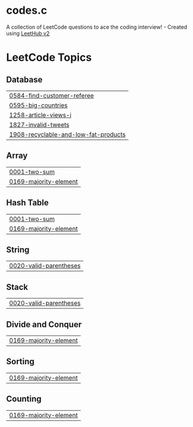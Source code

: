 # codes.c
A collection of LeetCode questions to ace the coding interview! - Created using [LeetHub v2](https://github.com/arunbhardwaj/LeetHub-2.0)

<!---LeetCode Topics Start-->
# LeetCode Topics
## Database
|  |
| ------- |
| [0584-find-customer-referee](https://github.com/SuhasiniSingh535/codes.c/tree/master/0584-find-customer-referee) |
| [0595-big-countries](https://github.com/SuhasiniSingh535/codes.c/tree/master/0595-big-countries) |
| [1258-article-views-i](https://github.com/SuhasiniSingh535/codes.c/tree/master/1258-article-views-i) |
| [1827-invalid-tweets](https://github.com/SuhasiniSingh535/codes.c/tree/master/1827-invalid-tweets) |
| [1908-recyclable-and-low-fat-products](https://github.com/SuhasiniSingh535/codes.c/tree/master/1908-recyclable-and-low-fat-products) |
## Array
|  |
| ------- |
| [0001-two-sum](https://github.com/SuhasiniSingh535/codes.c/tree/master/0001-two-sum) |
| [0169-majority-element](https://github.com/SuhasiniSingh535/codes.c/tree/master/0169-majority-element) |
## Hash Table
|  |
| ------- |
| [0001-two-sum](https://github.com/SuhasiniSingh535/codes.c/tree/master/0001-two-sum) |
| [0169-majority-element](https://github.com/SuhasiniSingh535/codes.c/tree/master/0169-majority-element) |
## String
|  |
| ------- |
| [0020-valid-parentheses](https://github.com/SuhasiniSingh535/codes.c/tree/master/0020-valid-parentheses) |
## Stack
|  |
| ------- |
| [0020-valid-parentheses](https://github.com/SuhasiniSingh535/codes.c/tree/master/0020-valid-parentheses) |
## Divide and Conquer
|  |
| ------- |
| [0169-majority-element](https://github.com/SuhasiniSingh535/codes.c/tree/master/0169-majority-element) |
## Sorting
|  |
| ------- |
| [0169-majority-element](https://github.com/SuhasiniSingh535/codes.c/tree/master/0169-majority-element) |
## Counting
|  |
| ------- |
| [0169-majority-element](https://github.com/SuhasiniSingh535/codes.c/tree/master/0169-majority-element) |
<!---LeetCode Topics End-->